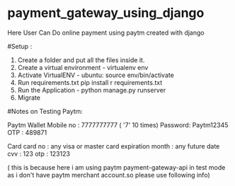 # payment_gateway_using_django
Here User Can Do online payment using paytm created with django

#Setup :
1) Create a folder and put all the files inside it.
2) Create a virtual environment - virtualenv env
3) Activate VirtualENV - ubuntu: source env/bin/activate
4) Run requirements.txt pip install r requirements.txt
5) Run the Application - python manage.py runserver
6) Migrate

#Notes on Testing Paytm:

Paytm Wallet 
  Mobile no : 7777777777 ( '7' 10 times) 
  Password: Paytm12345 OTP : 489871

Card 
  card no : any visa or master card 
  expiration month : any future date 
  cvv : 123 
  otp : 123123

( this is because here i am using paytm payment-gateway-api in test mode as i don't have paytm merchant account.so please use following info)
